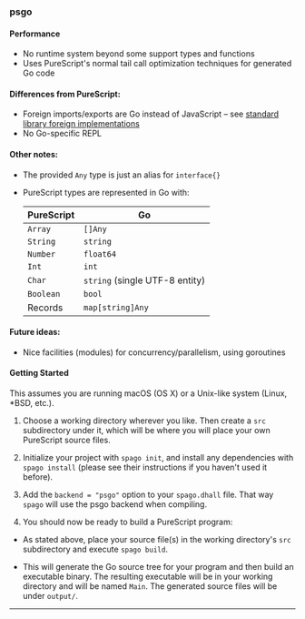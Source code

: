 
### psgo

#### Performance

* No runtime system beyond some support types and functions
* Uses PureScript's normal tail call optimization techniques for generated Go code

#### Differences from PureScript:

* Foreign imports/exports are Go instead of JavaScript – see [standard library foreign implementations](https://github.com/andyarvanitis/purescript-native-go-ffi)
* No Go-specific REPL

#### Other notes:

* The provided `Any` type is just an alias for `interface{}`
* PureScript types are represented in Go with:

  | PureScript | Go |
  |------------|----|
  |`Array` | `[]Any`|
  |`String` | `string`|
  |`Number` | `float64`|
  |`Int` | `int`|
  |`Char` | `string` (single UTF-8 entity)|
  |`Boolean` | `bool`|
  |Records | `map[string]Any`|

#### Future ideas:

* Nice facilities (modules) for concurrency/parallelism, using goroutines


#### Getting Started
This assumes you are running macOS (OS X) or a Unix-like system (Linux, *BSD, etc.).

1. Choose a working directory wherever you like. Then create a `src` subdirectory under it, which will be where you will place your own PureScript source files.

1. Initialize your project with `spago init`, and install any dependencies with `spago install` (please see their instructions if you haven't used it before).

1. Add the `backend = "psgo"` option to your `spago.dhall` file. That way `spago` will use the psgo backend when compiling.

1. You should now be ready to build a PureScript program:
  * As stated above, place your source file(s) in the working directory's `src` subdirectory and execute `spago build`.

  * This will generate the Go source tree for your program and then build an executable binary. The resulting executable will be in your working directory and will be named `Main`. The generated source files will be under `output/`.

---
